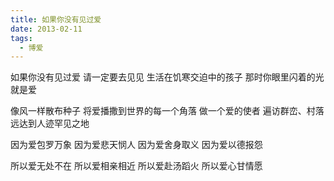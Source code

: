 ```yaml
---
title: 如果你没有见过爱
date: 2013-02-11
tags:
  - 博爱
---
```


如果你没有见过爱
请一定要去见见
生活在饥寒交迫中的孩子
那时你眼里闪着的光
就是爱
<!--more-->
像风一样散布种子
将爱播撒到世界的每一个角落
做一个爱的使者
遍访群峦、村落
远达到人迹罕见之地

因为爱包罗万象
因为爱悲天悯人
因为爱舍身取义
因为爱以德报怨

所以爱无处不在
所以爱相亲相近
所以爱赴汤蹈火
所以爱心甘情愿